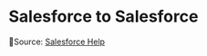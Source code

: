 # Salesforce to Salesforce

🔗Source: [Salesforce Help](https://help.salesforce.com/s/articleView?id=sales.business_network_intro.htm&type=5)